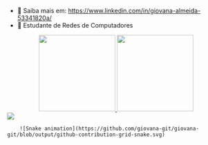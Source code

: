 * :eyes: Saiba mais em: https://www.linkedin.com/in/giovana-almeida-53341820a/ 
* :book: Estudante de Redes de Computadores

<div align="center">
  <a href="https://github.com/giovana-git">
  <img height="177em" src="https://github-readme-stats.vercel.app/api?username=giovana-git&show_icons=true&theme=dark&include_all_commits=true&count_private=true"/>
  <img height="177em" src="https://github-readme-stats.vercel.app/api/top-langs/?username=giovana-git&layout=compact&langs_count=7&theme=dark"/>
</div>
  
  <div>
  <a href="https://www.linkedin.com/in/giovana-almeida-53341820a/" target="_blank"><img src="https://img.shields.io/badge/-LinkedIn-%230077B5?style=for-the-badge&logo=linkedin&logoColor=white" target="_blank"></a> 
</div>
  
        ![Snake animation](https://github.com/giovana-git/giovana-git/blob/output/github-contribution-grid-snake.svg)

